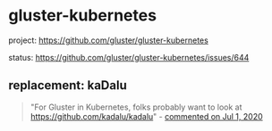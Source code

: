 # gluster-kubernetes
project: https://github.com/gluster/gluster-kubernetes

status: https://github.com/gluster/gluster-kubernetes/issues/644

## replacement: kaDalu
>"For Gluster in Kubernetes, folks probably want to look at https://github.com/kadalu/kadalu" - [commented on Jul 1, 2020](https://github.com/gluster/gluster-kubernetes/issues/644#issuecomment-652466390)
